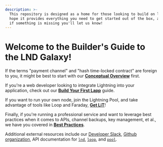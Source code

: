 ```yaml
---
description: >-
  This repository is designed as a home for those looking to build on lnd. We
  hope it provides everything you need to get started out of the box, and that
  if something is missing you'll let us know!
---
```


# Welcome to the Builder's Guide to the LND Galaxy!

If the terms "payment channel" and "hash time-locked contract" are foreign to you, it might be best to start with our [**Conceptual Overview**](conceptual-overview/introduction.md) first.

If you're a web developer looking to integrate Lightning into your application, check out our [**Build Your First Lapp**](build-a-lapp/overview.md) guide.

If you want to run your own node, join the Lightning Pool, and take advantage of tools like Loop and Faraday, [**Get LiT**](intermediate-get-lit/intermediate-get-lit.md)!

Finally, if you're running a professional service and want to leverage best practices when it comes to APIs, channel backups, key management, et al., we have you covered in [**Best Practices**](advanced-best-practices/overview.md).

Additional external resources include our [Developer Slack](https://lightning.engineering/slack.html), [Github organization](https://github.com/lightninglabs), API documentation for [`lnd`](https://api.lightning.community/), [`loop`](https://lightning.engineering/loopapi/), and [`pool`](https://lightning.engineering/poolapi/).  


